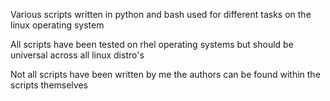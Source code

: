 Various scripts written in python and bash used for different tasks on the linux operating system

All scripts have been tested on rhel operating systems but should be universal across all linux distro's

Not all scripts have been written by me the authors can be found within the scripts themselves
